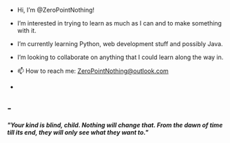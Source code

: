 - Hi, I’m @ZeroPointNothing!

- I’m interested in trying to learn as much as I can and to make something with it.
- I’m currently learning Python, web development stuff and possibly Java.
- I’m looking to collaborate on anything that I could learn along the way in.
- 📫 How to reach me: ZeroPointNothing@outlook.com

-
\-
-

***"Your kind is blind, child. Nothing will change that. From the dawn of time till its end, they will only see what they want to."***
<!---
ZeroPointNothing/ZeroPointNothing is a ✨ special ✨ repository because its `README.md` (this file) appears on your GitHub profile.
You can click the Preview link to take a look at your changes.
--->
